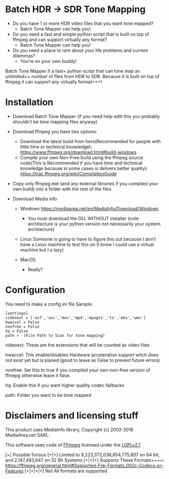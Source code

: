 # Batch HDR -> SDR Tone Mapping

- Do you have 1 or more HDR video files that you want tone mapped?
  - Batch Tone Mapper can help you!
- Do you need a fast and simple python script that is built on top of ffmpeg and can support virtually any format?
  - Batch Tone Mapper can help you!
- Do you need a place to rant about your life problems and current dilemmas?
  - You’re on your own buddy!
  
Batch Tone Mapper if a fast+ python script that can tone map an unlimited++ number of files from HDR to SDR. Because it is built on top of ffmpeg it can support any virtually format+++!

# Installation 

- Download Batch Tone Mapper (if you need help with this you probably shouldn’t be tone mapping files anyway)

- Download ffmpeg you have two options:
    - Download the latest build from here(Recommended for people with little time or technical knowledge): https://www.ffmpeg.org/download.html#build-windows
    - Compile your own Non-Free build using the ffmpeg source code(This is Recommended if you have time and technical knowledge because in some cases is delivers better quality): https://trac.ffmpeg.org/wiki/CompilationGuide
- Copy only ffmpeg.exe (and any external libraries if you compiled your own build) into a folder with the rest of the files
- Download Media info 
    - Windows https://mediaarea.net/en/MediaInfo/Download/Windows
        - You must download the DLL WITHOUT installer (note architecture is your python version not necessarily your system architecture)
        
    - Linux Someone is going to have to figure this out because I don’t have a Linux machine to test this on (I know I could use a virtual machine but I a lazy)
    
    - MacOS
        - Really?
# Configuration

You need to make a config.ini file
Sample:
```
[settings]
videoext = ['asf','avi','mov','mp4','mpegts','ts','mkv','wmv']
hwaccel = False
nonfree = False
hq = False
path =  (File Path to Scan for tone mapping)
```
videoext: These are the extensions that will be counted as video files

hwaccel: This enable/disables Hardware acceleration support witch does not exist yet but is planed (good to leave as False to prevent future errors)

nonfree: Set this to true if you compiled your own non-free version of ffmepg otherwise leave it false.

hq: Enable this if you want higher quality codec fallbacks

path: Folder you want to be tone mapped

# Disclaimers and licensing stuff

This product uses MediaInfo library, Copyright (c) 2002-2018 MediaArea.net SARL.

This software uses code of <a href=http://ffmpeg.org>FFmpeg</a> licensed under the <a href=http://www.gnu.org/licenses/old-licenses/lgpl-2.1.html>LGPLv2.1</a>

[+] Possible furious
[+|+] Limited to 9,223,372,036,854,775,807 on 64 bit, and 2,147,483,647 on 32 Bit Systems
[+|+|+] Supports These Formats++++: https://ffmpeg.org/general.html#Supported-File-Formats_002c-Codecs-or-Features
[+|+|+|+] Not All formats are supported
